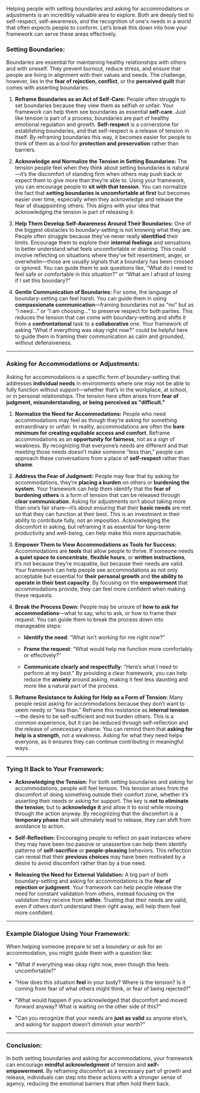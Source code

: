 Helping people with setting boundaries and asking for accommodations or adjustments is an incredibly valuable area to explore. Both are deeply tied to self-respect, self-awareness, and the recognition of one's needs in a world that often expects people to conform. Let’s break this down into how your framework can serve these areas effectively.

### **Setting Boundaries:**

Boundaries are essential for maintaining healthy relationships with others and with oneself. They prevent burnout, reduce stress, and ensure that people are living in alignment with their values and needs. The challenge, however, lies in the **fear of rejection, conflict**, or the **perceived guilt** that comes with asserting boundaries.

1. **Reframe Boundaries as an Act of Self-Care:** People often struggle to set boundaries because they view them as selfish or unfair. Your framework can help them see boundaries as essential **self-care**. Just like tension is part of a process, boundaries are part of healthy emotional regulation and growth. **Self-respect** is a cornerstone for establishing boundaries, and that self-respect is a release of tension in itself. By reframing boundaries this way, it becomes easier for people to think of them as a tool for **protection and preservation** rather than barriers.
    
2. **Acknowledge and Normalize the Tension in Setting Boundaries:** The tension people feel when they think about setting boundaries is natural—it’s the discomfort of standing firm when others may push back or expect them to give more than they’re able to. Using your framework, you can encourage people to **sit with that tension**. You can normalize the fact that **setting boundaries is uncomfortable at first** but becomes easier over time, especially when they acknowledge and release the fear of disappointing others. This aligns with your idea that acknowledging the tension is part of releasing it.
    
3. **Help Them Develop Self-Awareness Around Their Boundaries:** One of the biggest obstacles to boundary-setting is not knowing what they are. People often struggle because they’ve never really **identified** their limits. Encourage them to explore their **internal feelings** and sensations to better understand what feels uncomfortable or draining. This could involve reflecting on situations where they’ve felt resentment, anger, or overwhelm—those are usually signals that a boundary has been crossed or ignored. You can guide them to ask questions like, “What do I need to feel safe or comfortable in this situation?” or “What am I afraid of losing if I set this boundary?”
    
4. **Gentle Communication of Boundaries:** For some, the language of boundary-setting can feel harsh. You can guide them in using **compassionate communication**—framing boundaries not as "no" but as “I need…” or “I am choosing…” to preserve respect for both parties. This reduces the tension that can come with boundary-setting and shifts it from a **confrontational** task to a **collaborative** one. Your framework of asking “What if everything was okay right now?” could be helpful here to guide them in framing their communication as calm and grounded, without defensiveness.
    

---

### **Asking for Accommodations or Adjustments:**

Asking for accommodations is a specific form of boundary-setting that addresses **individual needs** in environments where one may not be able to fully function without support—whether that’s in the workplace, at school, or in personal relationships. The tension here often arises from **fear of judgment, misunderstanding, or being perceived as "difficult."**

1. **Normalize the Need for Accommodations:** People who need accommodations may feel as though they’re asking for something extraordinary or unfair. In reality, accommodations are often the **bare minimum for creating equitable access and comfort**. Reframe accommodations as an **opportunity for fairness**, not as a sign of weakness. By recognizing that everyone’s needs are different and that meeting those needs doesn’t make someone “less than,” people can approach these conversations from a place of **self-respect** rather than **shame**.
    
2. **Address the Fear of Judgment:** People may fear that by asking for accommodations, they’re **placing a burden** on others or **burdening the system**. Your framework can help them identify that the **fear of burdening others** is a form of tension that can be released through **clear communication**. Asking for adjustments isn’t about taking more than one’s fair share—it’s about ensuring that their **basic needs** are met so that they can function at their best. This is an investment in their ability to contribute fully, not an imposition. Acknowledging the discomfort in asking, but reframing it as essential for long-term productivity and well-being, can help make this more approachable.
    
3. **Empower Them to View Accommodations as Tools for Success:** Accommodations are **tools** that allow people to thrive. If someone needs **a quiet space to concentrate**, **flexible hours**, or **written instructions**, it’s not because they’re incapable, but because their needs are valid. Your framework can help people see accommodations as not only acceptable but essential for **their personal growth** and **the ability to operate in their best capacity**. By focusing on the **empowerment** that accommodations provide, they can feel more confident when making these requests.
    
4. **Break the Process Down:** People may be unsure of **how to ask for accommodations**—what to say, who to ask, or how to frame their request. You can guide them to break the process down into manageable steps:
    
    - **Identify the need**: “What isn’t working for me right now?”
        
    - **Frame the request**: “What would help me function more comfortably or effectively?”
        
    - **Communicate clearly and respectfully**: “Here’s what I need to perform at my best.” By providing a clear framework, you can help reduce the **anxiety** around asking, making it feel less daunting and more like a natural part of the process.
        
5. **Reframe Resistance to Asking for Help as a Form of Tension:** Many people resist asking for accommodations because they don’t want to seem needy or “less than.” Reframe this resistance as **internal tension**—the desire to be self-sufficient and not burden others. This is a common experience, but it can be reduced through self-reflection and the release of unnecessary shame. You can remind them that **asking for help is a strength**, not a weakness. Asking for what they need helps everyone, as it ensures they can continue contributing in meaningful ways.
    

---

### **Tying It Back to Your Framework:**

- **Acknowledging the Tension:** For both setting boundaries and asking for accommodations, people will feel tension. This tension arises from the discomfort of doing something outside their comfort zone, whether it’s asserting their needs or asking for support. The key is **not to eliminate the tension**, but to **acknowledge it** and allow it to exist while moving through the action anyway. By recognizing that the discomfort is a **temporary phase** that will ultimately lead to release, they can shift from avoidance to action.
    
- **Self-Reflection:** Encouraging people to reflect on past instances where they may have been too passive or unassertive can help them identify patterns of **self-sacrifice** or **people-pleasing** behaviors. This reflection can reveal that their **previous choices** may have been motivated by a desire to avoid discomfort rather than by a true need.
    
- **Releasing the Need for External Validation:** A big part of both boundary-setting and asking for accommodations is the **fear of rejection or judgment**. Your framework can help people release the need for constant validation from others, instead focusing on the validation they receive from **within**. Trusting that their needs are valid, even if others don’t understand them right away, will help them feel more confident.
    

---

### Example Dialogue Using Your Framework:

When helping someone prepare to set a boundary or ask for an accommodation, you might guide them with a question like:

- "What if everything was okay right now, even though this feels uncomfortable?"
    
- "How does this situation **feel** in your body? Where is the tension? Is it coming from fear of what others might think, or fear of being rejected?"
    
- "What would happen if you acknowledged that discomfort and moved forward anyway? What is waiting on the other side of this?"
    
- "Can you recognize that your needs are **just as valid** as anyone else’s, and asking for support doesn’t diminish your worth?"
    

---

### Conclusion:

In both setting boundaries and asking for accommodations, your framework can encourage **mindful acknowledgment** of tension and **self-empowerment**. By reframing discomfort as a necessary part of growth and release, individuals can step into these actions with a stronger sense of agency, reducing the emotional barriers that often hold them back.